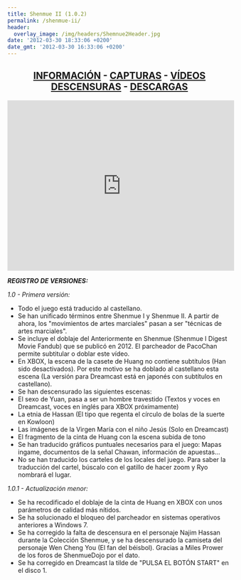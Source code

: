 ```yaml
---
title: Shenmue II (1.0.2)
permalink: /shenmue-ii/
header:
  overlay_image: /img/headers/Shemnue2Header.jpg
date: '2012-03-30 18:33:06 +0200'
date_gmt: '2012-03-30 16:33:06 +0200'
---
```

<h2 style="text-align: center;"><strong><a href="/shenmue-ii/informacion/">INFORMACIÓN</a> - <a href="/shenmue-ii/capturas/">CAPTURAS</a> - <a href="/shenmue-ii/videos/">VÍDEOS</a><br>  
<a href="/shenmue-ii/descensuras/">DESCENSURAS</a> - <a href="/shenmue-ii/descargar/">DESCARGAS</a></strong></h2>

<p style="text-align: center;"><iframe src="http://www.youtube.com/embed/LLmIeX1KUYc" width="510" height="383" frameborder="0" allowfullscreen="allowfullscreen"></iframe></p>

_**REGISTRO DE VERSIONES:**_

_1.0 - Primera versión:_  
- Todo el juego está traducido al castellano.  
- Se han unificado términos entre Shenmue I y Shenmue II. A partir de ahora, los "movimientos de artes marciales" pasan a ser "técnicas de artes marciales".  
- Se incluye el doblaje del Anteriormente en Shenmue (Shenmue I Digest Movie Fandub) que se publicó en 2012. El parcheador de PacoChan permite subtitular o doblar este vídeo.  
- En XBOX, la escena de la casete de Huang no contiene subtítulos (Han sido desactivados). Por este motivo se ha doblado al castellano esta escena (La versión para Dreamcast está en japonés con subtítulos en castellano).  
- Se han descensurado las siguientes escenas:  
- El sexo de Yuan, pasa a ser un hombre travestido (Textos y voces en Dreamcast, voces en inglés para XBOX próximamente)  
- La etnia de Hassan (El tipo que regenta el círculo de bolas de la suerte en Kowloon)  
- Las imágenes de la Virgen María con el niño Jesús (Solo en Dreamcast)  
- El fragmento de la cinta de Huang con la escena subida de tono  
- Se han traducido gráficos puntuales necesarios para el juego: Mapas ingame, documentos de la señal Chawan, información de apuestas...  
- No se han traducido los carteles de los locales del juego. Para saber la traducción del cartel, búscalo con el gatillo de hacer zoom y Ryo nombrará el lugar.

_1.0.1 - Actualización menor:_  
- Se ha recodificado el doblaje de la cinta de Huang en XBOX con unos parámetros de calidad más nítidos.  
- Se ha solucionado el bloqueo del parcheador en sistemas operativos anteriores a Windows 7.  
- Se ha corregido la falta de descensura en el personaje Najim Hassan durante la Colección Shenmue, y se ha descensurado la camiseta del personaje Wen Cheng You (El fan del béisbol). Gracias a Miles Prower de los foros de ShenmueDojo por el dato.  
- Se ha corregido en Dreamcast la tilde de "PULSA EL BOTÓN START" en el disco 1.
